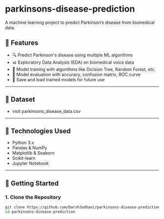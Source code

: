 # parkinsons-disease-prediction
A machine learning project to predict Parkinson’s disease from biomedical data.

## 📌 Features

- 🔍 Predict Parkinson's disease using multiple ML algorithms
- 📊 Exploratory Data Analysis (EDA) on biomedical voice data
- 🤖 Model training with algorithms like Dicision Tree, Random Forest, etc.
- 🧪 Model evaluation with accuracy, confusion matrix, ROC curve
- 💾 Save and load trained models for future use

---

## 📁 Dataset

- visit parkinsons_disease_data.csv
---

## 🧰 Technologies Used

- Python 3.x
- Pandas & NumPy
- Matplotlib & Seaborn
- Scikit-learn
- Jupyter Notebook

---

## 🚀 Getting Started

### 1. Clone the Repository
```bash
git clone https://github.com/DarshJodhani/parkinsons-disease-prediction.git
cd parkinsons-disease-prediction
